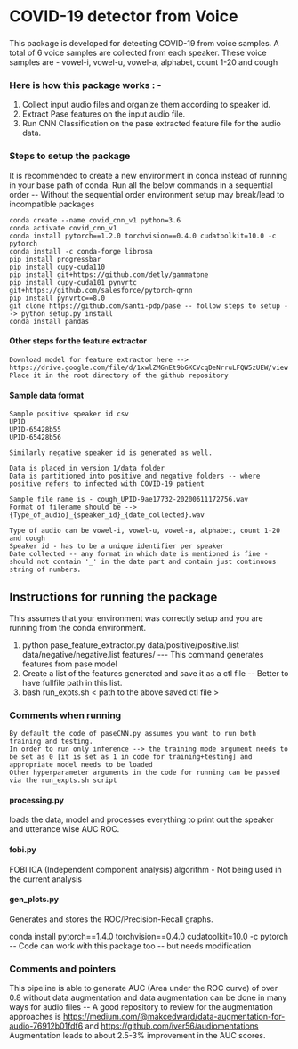 # COVID-19 detector from Voice

###
This package is developed for detecting COVID-19 from voice samples. 
A total of 6 voice samples are collected from each speaker. 
These voice samples are - vowel-i, vowel-u, vowel-a, alphabet, count 1-20 and cough 

### Here is how this package works : - 

1. Collect input audio files and organize them according to speaker id. 
2. Extract Pase features on the input audio file. 
3. Run CNN Classification on the pase extracted feature file for the audio data. 

### Steps to setup the package

It is recommended to create a new environment in conda instead of running in your base path of conda. 
Run all the below commands in a sequential order -- Without the sequential order environment setup may break/lead to incompatible packages

```
conda create --name covid_cnn_v1 python=3.6
conda activate covid_cnn_v1
conda install pytorch==1.2.0 torchvision==0.4.0 cudatoolkit=10.0 -c pytorch
conda install -c conda-forge librosa
pip install progressbar
pip install cupy-cuda110
pip install git+https://github.com/detly/gammatone
pip install cupy-cuda101 pynvrtc git+https://github.com/salesforce/pytorch-qrnn
pip install pynvrtc==8.0
git clone https://github.com/santi-pdp/pase -- follow steps to setup --> python setup.py install
conda install pandas
```

#### Other steps for the feature extractor
```
Download model for feature extractor here --> https://drive.google.com/file/d/1xwlZMGnEt9bGKCVcqDeNrruLFQW5zUEW/view 
Place it in the root directory of the github repository 
```

#### Sample data format 
```
Sample positive speaker id csv 
UPID
UPID-65428b55
UPID-65428b56

Similarly negative speaker id is generated as well.
```

```
Data is placed in version_1/data folder
Data is partitioned into positive and negative folders -- where positive refers to infected with COVID-19 patient

Sample file name is - cough_UPID-9ae17732-20200611172756.wav
Format of filename should be --> {Type_of_audio}_{speaker_id}_{date_collected}.wav 

Type of audio can be vowel-i, vowel-u, vowel-a, alphabet, count 1-20 and cough
Speaker id - has to be a unique identifier per speaker
Date collected -- any format in which date is mentioned is fine - should not contain '_' in the date part and contain just continuous string of numbers. 
```

## Instructions for running the package
This assumes that your environment was correctly setup and you are running from the conda environment. 
1. python pase_feature_extractor.py data/positive/positive.list data/negative/negative.list features/  --- This command generates features from pase model
2. Create a list of the features generated and save it as a ctl file -- Better to have fullfile path in this list.
3. bash run_expts.sh < path to the above saved ctl file >

### Comments when running
```
By default the code of paseCNN.py assumes you want to run both training and testing. 
In order to run only inference --> the training mode argument needs to be set as 0 [it is set as 1 in code for training+testing] and appropriate model needs to be loaded
Other hyperparameter arguments in the code for running can be passed via the run_expts.sh script 
```

#### processing.py
loads the data, model and processes everything to print out the speaker and utterance wise AUC ROC. 

#### fobi.py
FOBI ICA (Independent component analysis) algorithm - Not being used in the current analysis

#### gen_plots.py
Generates and stores the ROC/Precision-Recall graphs. 

conda install pytorch==1.4.0 torchvision==0.4.0 cudatoolkit=10.0 -c pytorch -- Code can work with this package too -- but needs modification

### Comments and pointers
This pipeline is able to generate AUC (Area under the ROC curve) of over 0.8 without data augmentation and data augmentation can be done in many ways for audio files -- A good repository to review for the augmentation approaches is https://medium.com/@makcedward/data-augmentation-for-audio-76912b01fdf6 and https://github.com/iver56/audiomentations
Augmentation leads to about 2.5-3% improvement in the AUC scores. 
